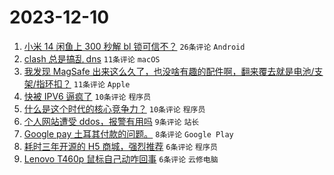 # 2023-12-10

1. [小米 14 闲鱼上 300 秒解 bl 锁可信不？](https://www.v2ex.com/t/999070) `26条评论` `Android`
1. [clash 总是搞乱 dns](https://www.v2ex.com/t/999090) `11条评论` `macOS`
1. [我发现 MagSafe 出来这么久了，也没啥有趣的配件啊，翻来覆去就是电池/支架/指环扣？](https://www.v2ex.com/t/999080) `11条评论` `Apple`
1. [快被 IPV6 逼疯了](https://www.v2ex.com/t/999098) `10条评论` `程序员`
1. [什么是这个时代的核心竞争力？](https://www.v2ex.com/t/999095) `10条评论` `程序员`
1. [个人网站遭受 ddos，报警有用吗](https://www.v2ex.com/t/999071) `9条评论` `站长`
1. [Google pay 土耳其付款的问题。](https://www.v2ex.com/t/999102) `8条评论` `Google Play`
1. [耗时三年开源的 H5 商城，强烈推荐](https://www.v2ex.com/t/999085) `6条评论` `程序员`
1. [Lenovo T460p 鼠标自己动咋回事](https://www.v2ex.com/t/999076) `6条评论` `云修电脑`
